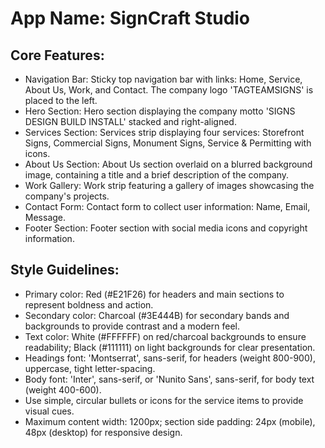 # **App Name**: SignCraft Studio

## Core Features:

- Navigation Bar: Sticky top navigation bar with links: Home, Service, About Us, Work, and Contact. The company logo 'TAGTEAMSIGNS' is placed to the left.
- Hero Section: Hero section displaying the company motto 'SIGNS DESIGN BUILD INSTALL' stacked and right-aligned.
- Services Section: Services strip displaying four services: Storefront Signs, Commercial Signs, Monument Signs, Service & Permitting with icons.
- About Us Section: About Us section overlaid on a blurred background image, containing a title and a brief description of the company.
- Work Gallery: Work strip featuring a gallery of images showcasing the company's projects.
- Contact Form: Contact form to collect user information: Name, Email, Message.
- Footer Section: Footer section with social media icons and copyright information.

## Style Guidelines:

- Primary color: Red (#E21F26) for headers and main sections to represent boldness and action.
- Secondary color: Charcoal (#3E444B) for secondary bands and backgrounds to provide contrast and a modern feel.
- Text color: White (#FFFFFF) on red/charcoal backgrounds to ensure readability; Black (#111111) on light backgrounds for clear presentation.
- Headings font: 'Montserrat', sans-serif, for headers (weight 800-900), uppercase, tight letter-spacing.
- Body font: 'Inter', sans-serif, or 'Nunito Sans', sans-serif, for body text (weight 400-600).
- Use simple, circular bullets or icons for the service items to provide visual cues.
- Maximum content width: 1200px; section side padding: 24px (mobile), 48px (desktop) for responsive design.